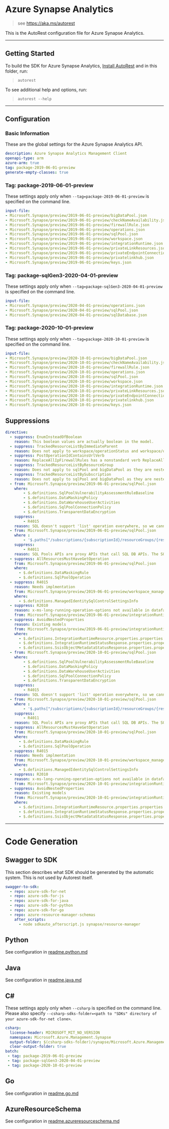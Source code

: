 # Azure Synapse Analytics

> see https://aka.ms/autorest

This is the AutoRest configuration file for Azure Synapse Analytics.



---
## Getting Started
To build the SDK for Azure Synapse Analytics, [Install AutoRest](https://aka.ms/autorest/install) and in this folder, run:

> `autorest`

To see additional help and options, run:

> `autorest --help`
---

## Configuration


### Basic Information
These are the global settings for the Azure Synapse Analytics API.

``` yaml
description: Azure Synapse Analytics Management Client
openapi-type: arm
azure-arm: true
tag: package-2019-06-01-preview
generate-empty-classes: true
```

### Tag: package-2019-06-01-preview

These settings apply only when `--tag=package-2019-06-01-preview` is specified on the command line.

``` yaml $(tag) == 'package-2019-06-01-preview'
input-file:
- Microsoft.Synapse/preview/2019-06-01-preview/bigDataPool.json
- Microsoft.Synapse/preview/2019-06-01-preview/checkNameAvailability.json
- Microsoft.Synapse/preview/2019-06-01-preview/firewallRule.json
- Microsoft.Synapse/preview/2019-06-01-preview/operations.json
- Microsoft.Synapse/preview/2019-06-01-preview/sqlPool.json
- Microsoft.Synapse/preview/2019-06-01-preview/workspace.json
- Microsoft.Synapse/preview/2019-06-01-preview/integrationRuntime.json
- Microsoft.Synapse/preview/2019-06-01-preview/privateLinkResources.json
- Microsoft.Synapse/preview/2019-06-01-preview/privateEndpointConnections.json
- Microsoft.Synapse/preview/2019-06-01-preview/privatelinkhub.json
- Microsoft.Synapse/preview/2019-06-01-preview/keys.json
```

### Tag: package-sqlGen3-2020-04-01-preview

These settings apply only when `--tag=package-sqlGen3-2020-04-01-preview` is specified on the command line.

``` yaml $(tag) == 'package-sqlGen3-2020-04-01-preview'
input-file:
- Microsoft.Synapse/preview/2020-04-01-preview/operations.json
- Microsoft.Synapse/preview/2020-04-01-preview/sqlPool.json
- Microsoft.Synapse/preview/2020-04-01-preview/sqlDatabase.json
```

### Tag: package-2020-10-01-preview

These settings apply only when `--tag=package-2020-10-01-preview` is specified on the command line.

``` yaml $(tag) == 'package-2020-10-01-preview'
input-file:
- Microsoft.Synapse/preview/2020-10-01-preview/bigDataPool.json
- Microsoft.Synapse/preview/2020-10-01-preview/checkNameAvailability.json
- Microsoft.Synapse/preview/2020-10-01-preview/firewallRule.json
- Microsoft.Synapse/preview/2020-10-01-preview/operations.json
- Microsoft.Synapse/preview/2020-10-01-preview/sqlPool.json
- Microsoft.Synapse/preview/2020-10-01-preview/workspace.json
- Microsoft.Synapse/preview/2020-10-01-preview/integrationRuntime.json
- Microsoft.Synapse/preview/2020-10-01-preview/privateLinkResources.json
- Microsoft.Synapse/preview/2020-10-01-preview/privateEndpointConnections.json
- Microsoft.Synapse/preview/2020-10-01-preview/privatelinkhub.json
- Microsoft.Synapse/preview/2020-10-01-preview/keys.json
```


## Suppressions

``` yaml
directive:
  - suppress: EnumInsteadOfBoolean
    reason: This boolean values are actually boolean in the model.
  - suppress: TrackedResourceListByImmediateParent
    reason: Does not apply to workspace/operationStatus and workspace/operationResults .
  - suppress: PostOperationIdContainsUrlVerb
    reason: ReplaceAllIpFirewallRules has a nonstandard verb ReplaceAll.
  - suppress: TrackedResourceListByResourceGroup
    reason: Does not apply to sqlPool and bigDataPool as they are nested tracked resources
  - suppress: TrackedResourceListBySubscription
    reason: Does not apply to sqlPool and bigDataPool as they are nested tracked resources
  - from: Microsoft.Synapse/preview/2019-06-01-preview/sqlPool.json
    where: 
        - $.definitions.SqlPoolVulnerabilityAssessmentRuleBaseline
        - $.definitions.DataMaskingPolicy
        - $.definitions.DataWarehouseUserActivities
        - $.definitions.SqlPoolConnectionPolicy
        - $.definitions.TransparentDataEncryption
    suppress: 
        - R4015
    reason: SQL doesn't support 'list' operation everywhere, so we cannot support List for certain Sql pool operations
  - from: Microsoft.Synapse/preview/2019-06-01-preview/sqlPool.json
    where :
        - '$.paths["/subscriptions/{subscriptionId}/resourceGroups/{resourceGroupName}/providers/Microsoft.Synapse/workspaces/{workspaceName}/sqlPools/{sqlPoolName}/restorePoints/{restorePointName}"].delete.responses' 
    suppress:
        - R4011
    reason: SQL Pools APIs are proxy APIs that call SQL DB APIs. The SQL DB delete restore points API only supports return method 200, so we cannot support 204. It is not possible for the SQL DB team to add 204 support for delete restore points.
  - suppress: AllResourcesMustHaveGetOperation
    from: Microsoft.Synapse/preview/2019-06-01-preview/sqlPool.json
    where:
      - $.definitions.DataMaskingRule
      - $.definitions.SqlPoolOperation
  - suppress: R4015
    reason: Needs implmentation
    from: Microsoft.Synapse/preview/2019-06-01-preview/workspace_managedIdentity.json
    where:
      - $.definitions.ManagedIdentitySqlControlSettingsInfo
  - suppress: R2010
    reason: x-ms-long-running-operation-options not available in datafactory swagger
    from: Microsoft.Synapse/preview/2019-06-01-preview/integrationRuntime.json
  - suppress: AvoidNestedProperties
    reason: Existing models
    from: Microsoft.Synapse/preview/2019-06-01-preview/integrationRuntime.json
    where:
      - $.definitions.IntegrationRuntimeResource.properties.properties
      - $.definitions.IntegrationRuntimeStatusResponse.properties.properties
      - $.definitions.SsisObjectMetadataStatusResponse.properties.properties
  - from: Microsoft.Synapse/preview/2020-10-01-preview/sqlPool.json
    where: 
        - $.definitions.SqlPoolVulnerabilityAssessmentRuleBaseline
        - $.definitions.DataMaskingPolicy
        - $.definitions.DataWarehouseUserActivities
        - $.definitions.SqlPoolConnectionPolicy
        - $.definitions.TransparentDataEncryption
    suppress: 
        - R4015
    reason: SQL doesn't support 'list' operation everywhere, so we cannot support List for certain Sql pool operations
  - from: Microsoft.Synapse/preview/2020-10-01-preview/sqlPool.json
    where :
        - '$.paths["/subscriptions/{subscriptionId}/resourceGroups/{resourceGroupName}/providers/Microsoft.Synapse/workspaces/{workspaceName}/sqlPools/{sqlPoolName}/restorePoints/{restorePointName}"].delete.responses' 
    suppress:
        - R4011
    reason: SQL Pools APIs are proxy APIs that call SQL DB APIs. The SQL DB delete restore points API only supports return method 200, so we cannot support 204. It is not possible for the SQL DB team to add 204 support for delete restore points.
  - suppress: AllResourcesMustHaveGetOperation
    from: Microsoft.Synapse/preview/2020-10-01-preview/sqlPool.json
    where:
      - $.definitions.DataMaskingRule
      - $.definitions.SqlPoolOperation
  - suppress: R4015
    reason: Needs implmentation
    from: Microsoft.Synapse/preview/2020-10-01-preview/workspace_managedIdentity.json
    where:
      - $.definitions.ManagedIdentitySqlControlSettingsInfo
  - suppress: R2010
    reason: x-ms-long-running-operation-options not available in datafactory swagger
    from: Microsoft.Synapse/preview/2020-10-01-preview/integrationRuntime.json
  - suppress: AvoidNestedProperties
    reason: Existing models
    from: Microsoft.Synapse/preview/2020-10-01-preview/integrationRuntime.json
    where:
      - $.definitions.IntegrationRuntimeResource.properties.properties
      - $.definitions.IntegrationRuntimeStatusResponse.properties.properties
      - $.definitions.SsisObjectMetadataStatusResponse.properties.properties
```

---
# Code Generation


## Swagger to SDK

This section describes what SDK should be generated by the automatic system.
This is not used by Autorest itself.

``` yaml $(swagger-to-sdk)
swagger-to-sdk:
  - repo: azure-sdk-for-net
  - repo: azure-sdk-for-js
  - repo: azure-sdk-for-java
  - repo: azure-sdk-for-python
  - repo: azure-sdk-for-go
  - repo: azure-resource-manager-schemas
    after_scripts:
      - node sdkauto_afterscript.js synapse/resource-manager
```

## Python

See configuration in [readme.python.md](./readme.python.md)

## Java

See configuration in [readme.java.md](./readme.java.md)

## C#

These settings apply only when `--csharp` is specified on the command line.
Please also specify `--csharp-sdks-folder=<path to "SDKs" directory of your azure-sdk-for-net clone>`.

``` yaml $(csharp)
csharp:
  license-header: MICROSOFT_MIT_NO_VERSION
  namespace: Microsoft.Azure.Management.Synapse
  output-folder: $(csharp-sdks-folder)/synapse/Microsoft.Azure.Management.Synapse/src/Generated
  clear-output-folder: true
batch:
 - tag: package-2019-06-01-preview
 - tag: package-sqlGen3-2020-04-01-preview
 - tag: package-2020-10-01-preview
```

## Go

See configuration in [readme.go.md](./readme.go.md)

## AzureResourceSchema

See configuration in [readme.azureresourceschema.md](./readme.azureresourceschema.md)

